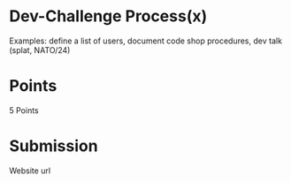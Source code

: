 # Dev-Challenge Process(x)

  Examples: define a list of users, document code shop procedures, dev talk (splat, NATO/24)

# Points
  5 Points

# Submission
  Website url